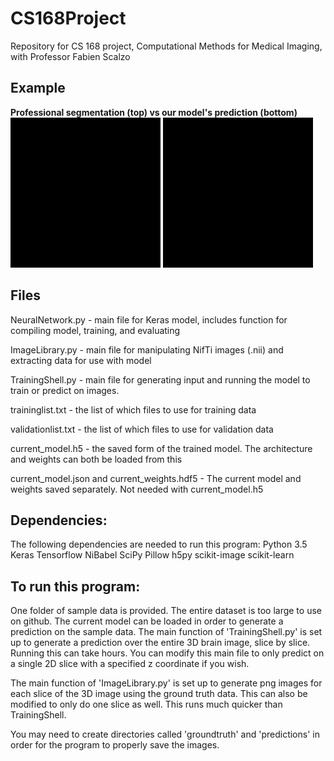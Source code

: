 # CS168Project
Repository for CS 168 project, Computational Methods for Medical Imaging, with Professor Fabien Scalzo

## Example
<b>Professional segmentation (top) vs our model's prediction (bottom)</b>
<img src="professional_segmentation.gif">
<img src="prediction.gif">

## Files
NeuralNetwork.py - main file for Keras model, includes function for compiling model, training, and evaluating

ImageLibrary.py - main file for manipulating NifTi images (.nii) and extracting data for use with model

TrainingShell.py - main file for generating input and running the model to train or predict on images.

traininglist.txt - the list of which files to use for training data

validationlist.txt - the list of which files to use for validation data

current_model.h5 - the saved form of the trained model. The architecture and weights can both be loaded from this

current_model.json and current_weights.hdf5 - The current model and weights saved separately. Not needed with current_model.h5

## Dependencies:
The following dependencies are needed to run this program:
Python 3.5
Keras
Tensorflow
NiBabel
SciPy
Pillow
h5py
scikit-image
scikit-learn

## To run this program:
One folder of sample data is provided. The entire dataset is too large to use on github. The current model can be loaded in order to generate a prediction on the sample data. The main function of 'TrainingShell.py' is set up to generate a prediction over the entire 3D brain image, slice by slice. Running this can take hours. You can modify this main file to only predict on a single 2D slice with a specified z coordinate if you wish.

The main function of 'ImageLibrary.py' is set up to generate png images for each slice of the 3D image using the ground truth data. This can also be modified to only do one slice as well. This runs much quicker than TrainingShell.

You may need to create directories called 'groundtruth' and 'predictions' in order for the program to properly save the images.

